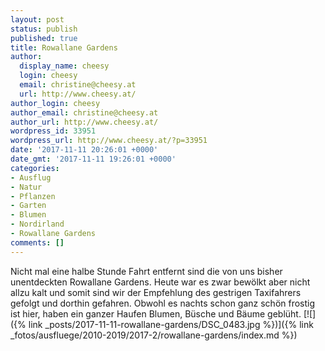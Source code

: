 ```yaml
---
layout: post
status: publish
published: true
title: Rowallane Gardens
author:
  display_name: cheesy
  login: cheesy
  email: christine@cheesy.at
  url: http://www.cheesy.at/
author_login: cheesy
author_email: christine@cheesy.at
author_url: http://www.cheesy.at/
wordpress_id: 33951
wordpress_url: http://www.cheesy.at/?p=33951
date: '2017-11-11 20:26:01 +0000'
date_gmt: '2017-11-11 19:26:01 +0000'
categories:
- Ausflug
- Natur
- Pflanzen
- Garten
- Blumen
- Nordirland
- Rowallane Gardens
comments: []
---
```

Nicht mal eine halbe Stunde Fahrt entfernt sind die von uns bisher unentdeckten Rowallane Gardens. Heute war es zwar bewölkt aber nicht allzu kalt und somit sind wir der Empfehlung des gestrigen Taxifahrers gefolgt und dorthin gefahren. Obwohl es nachts schon ganz schön frostig ist hier, haben ein ganzer Haufen Blumen, Büsche und Bäume geblüht.
[![]({% link _posts/2017-11-11-rowallane-gardens/DSC_0483.jpg %})]({% link _fotos/ausfluege/2010-2019/2017-2/rowallane-gardens/index.md %})
